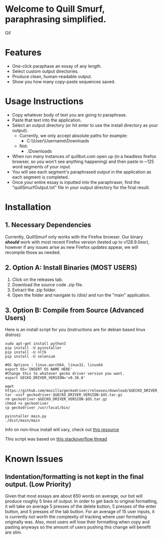 # Welcome to **Quill Smurf**, paraphrasing simplified.
Gif
# Features
* One-click paraphase an essay of any length.
* Select custom output directories.
* Produce clean, human-readable output.
* Show you how many copy-paste sequences saved.
# Usage Instructions
* Copy whatever body of text you are going to paraphrase.
* Paste that text into the application.
* Select an output directory (or hit enter to use the install directory as your output).
  * Currently, we only accept absolute paths for example:
    * C:\\\\User\\Username\\Downloads
  * Not:
    * .\\Downloads
* When run many instances of quillbot.com open up (in a headless firefox browser, so you won't see anything happening) and then paste in ~125 word segments of your input. 
* You will see each segment's paraphrased output in the application as each segment is completed.
* Once your entire essay is inputted into the paraphraser, find the "quillSmurfOutput.txt" file in your output directory for the final result.
# Installation
## 1. Necessary Dependencies 
Currently, QuillSmurf only works with the Firefox browser. Our binary ***should*** work with most recent Firefox version (tested up to v128.9.0esr), however if any issues arise as new Firefox updates appear, we will recompile those as needed.
## 2. Option A: Install Binaries (MOST USERS)
1. Click on the releases tab.
2. Download the source code .zip file.
3. Extract the .zip folder.
4. Open the folder and navigate to /dist/ and run the "main" application.
## 3. Option B: Compile from Source (Advanced Users)
Here is an install script for you (instructions are for debian based linux distros):

    sudo apt-get install python3
    pip install -U pyinstaller
    pip install -U nltk
    pip install -U selenium

    #OS Options : linux-aarch64, linux32, linux64
    export OS='INSERT OS NAME HERE'
    #Change this to whatever gecko driver version you want.
    export GECKO_DRIVER_VERSION='v0.36.0'
    
    wget https://github.com/mozilla/geckodriver/releases/download/$GECKO_DRIVER_VERSION/geckodriver-$GECKO_DRIVER_VERSION-$OS.tar.gz
    tar -xvzf geckodriver-$GECKO_DRIVER_VERSION-$OS.tar.gz
    rm geckodriver-$GECKO_DRIVER_VERSION-$OS.tar.gz
    chmod +x geckodriver
    cp geckodriver /usr/local/bin/

    pyinstaller main.py
    ./dist/main/main

Info on non-linux install will vary, check out [this resource](https://selenium-python.readthedocs.io/installation.html#drivers)

This script was based on [this stackoverflow thread](https://askubuntu.com/questions/870530/how-to-install-geckodriver-in-ubuntu)
# Known Issues
## Indentation/formatting is not kept in the final output. (Low Priority)
Given that most essays are about 650 words on average, our bot will produce roughly 5 lines of output. In order to get back to original formatting, it will take on average 5 presses of the delete button, 5 presses of the enter button, and 5 presses of the tab button. For an average of 15 user inputs, it is currently not worth the complexity of tracking where user formatting originally was. Also, most users will lose their formatting when copy and pasting anyways so the amount of users pushing this change will benefit are slim. 